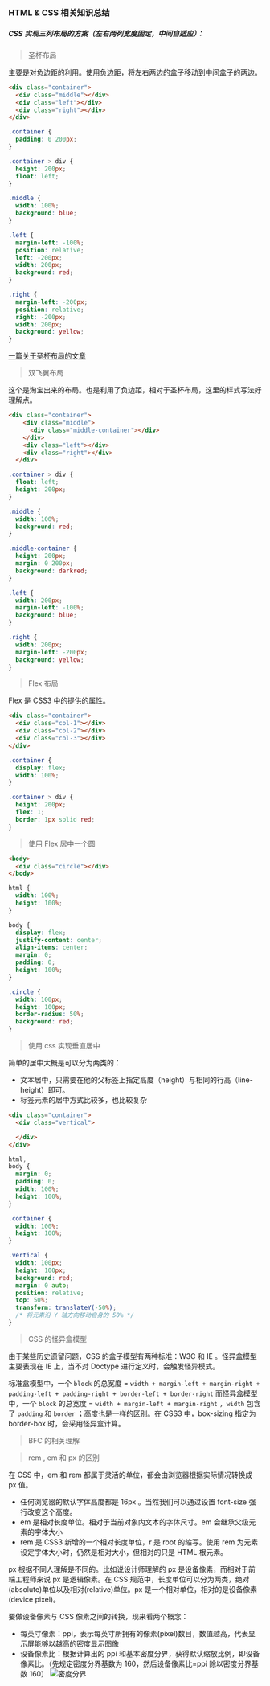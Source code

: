 ### HTML & CSS 相关知识总结

##### CSS 实现三列布局的方案（左右两列宽度固定，中间自适应）：

> 圣杯布局

主要是对负边距的利用。使用负边距，将左右两边的盒子移动到中间盒子的两边。

```html
<div class="container">
  <div class="middle"></div>
  <div class="left"></div>
  <div class="right"></div>
</div>
```

```css
.container {
  padding: 0 200px;
}

.container > div {
  height: 200px;
  float: left;
}

.middle {
  width: 100%;
  background: blue;
}

.left {
  margin-left: -100%;
  position: relative;
  left: -200px;
  width: 200px;
  background: red;
}

.right {
  margin-left: -200px;
  position: relative;
  right: -200px;
  width: 200px;
  background: yellow;
}
```

[一篇关于圣杯布局的文章](https://alistapart.com/article/holygrail)

> 双飞翼布局

这个是淘宝出来的布局。也是利用了负边距，相对于圣杯布局，这里的样式写法好理解点。

```html
<div class="container">
    <div class="middle">
      <div class="middle-container"></div>
    </div>
    <div class="left"></div>
    <div class="right"></div>
  </div>
```

```css
.container > div {
  float: left;
  height: 200px;
}

.middle {
  width: 100%;
  background: red;
}

.middle-container {
  height: 200px;
  margin: 0 200px;
  background: darkred;
}

.left {
  width: 200px;
  margin-left: -100%;
  background: blue;
}

.right {
  width: 200px;
  margin-left: -200px;
  background: yellow;
}
```

> Flex 布局

Flex 是 CSS3 中的提供的属性。

```html
<div class="container">
  <div class="col-1"></div>
  <div class="col-2"></div>
  <div class="col-3"></div>
</div>
```

```css
.container {
  display: flex;
  width: 100%;
}

.container > div {
  height: 200px;
  flex: 1;
  border: 1px solid red;
}
```

> 使用 Flex 居中一个圆

```html
<body>
  <div class="circle"></div>
</body>
```

```css
html {
  width: 100%;
  height: 100%;
}

body {
  display: flex;
  justify-content: center;
  align-items: center;
  margin: 0;
  padding: 0;
  height: 100%;
}

.circle {
  width: 100px;
  height: 100px;
  border-radius: 50%;
  background: red;
}
```

> 使用 css 实现垂直居中

简单的居中大概是可以分为两类的：

* 文本居中，只需要在他的父标签上指定高度（height）与相同的行高（line-height）即可。
* 标签元素的居中方式比较多，也比较复杂

```html
<div class="container">
  <div class="vertical">

  </div>
</div>
```

```css
html,
body {
  margin: 0;
  padding: 0;
  width: 100%;
  height: 100%;
}

.container {
  width: 100%;
  height: 100%;
}

.vertical {
  width: 100px;
  height: 100px;
  background: red;
  margin: 0 auto;
  position: relative;
  top: 50%;
  transform: translateY(-50%);
  /* 将元素沿 Y 轴方向移动自身的 50% */
}
```

> CSS 的怪异盒模型

由于某些历史遗留问题，CSS 的盒子模型有两种标准：W3C 和 IE 。怪异盒模型主要表现在 IE 上，当不对 Doctype 进行定义时，会触发怪异模式。

标准盒模型中，一个 `block` 的总宽度 = `width + margin-left + margin-right + padding-left + padding-right + border-left + border-right`
而怪异盒模型中，一个 `block` 的总宽度 = `width + margin-left + margin-right` ，`width` 包含了 `padding` 和 `border` ；高度也是一样的区别。在 CSS3 中，box-sizing 指定为 border-box 时，会采用怪异盒计算。

> BFC 的相关理解

> rem , em 和 px 的区别

在 CSS 中，em 和 rem 都属于灵活的单位，都会由浏览器根据实际情况转换成 px 值。

* 任何浏览器的默认字体高度都是 16px 。当然我们可以通过设置 font-size 强行改变这个高度。
* em 是相对长度单位。相对于当前对象内文本的字体尺寸。em 会继承父级元素的字体大小
* rem 是 CSS3 新增的一个相对长度单位，r 是 root 的缩写。使用 rem 为元素设定字体大小时，仍然是相对大小，但相对的只是 HTML 根元素。

px 根据不同人理解是不同的。比如说设计师理解的 px 是设备像素，而相对于前端工程师来说 px 是逻辑像素。在 CSS 规范中，长度单位可以分为两类，绝对(absolute)单位以及相对(relative)单位。px 是一个相对单位，相对的是设备像素(device pixel)。

要做设备像素与 CSS 像素之间的转换，现来看两个概念：

* 每英寸像素：ppi，表示每英寸所拥有的像素(pixel)数目，数值越高，代表显示屏能够以越高的密度显示图像
* 设备像素比：根据计算出的 ppi 和基本密度分界，获得默认缩放比例，即设备像素比。（先规定密度分界基数为 160，然后设备像素比=ppi 除以密度分界基数 160）
  ![密度分界](https://upload-images.jianshu.io/upload_images/8133-ef1f05dc254add2e.jpg)
